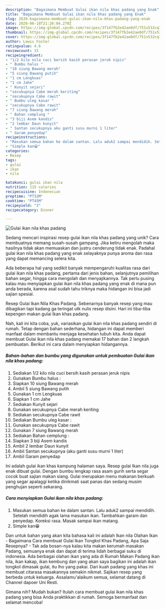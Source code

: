 ```yaml
---
description: "Bagaimana Membuat Gulai ikan nila khas padang yang Enak"
title: "Bagaimana Membuat Gulai ikan nila khas padang yang Enak"
slug: 2639-bagaimana-membuat-gulai-ikan-nila-khas-padang-yang-enak
date: 2020-06-18T21:26:04.270Z
image: https://img-global.cpcdn.com/recipes/3f147fb2e42ae0df/751x532cq70/gulai-ikan-nila-khas-padang-foto-resep-utama.jpg
thumbnail: https://img-global.cpcdn.com/recipes/3f147fb2e42ae0df/751x532cq70/gulai-ikan-nila-khas-padang-foto-resep-utama.jpg
cover: https://img-global.cpcdn.com/recipes/3f147fb2e42ae0df/751x532cq70/gulai-ikan-nila-khas-padang-foto-resep-utama.jpg
author: Lewis Foster
ratingvalue: 4.6
reviewcount: 15
recipeingredient:
- "1/2 kilo nila cuci bersih kasih perasan jeruk nipis"
- " Bumbu halus "
- "10 siung Bawang merah"
- "5 siung Bawang putih"
- "1 cm Lengkuas"
- "1 cm Jahe"
- " Kunyit sejari"
- "secukupnya Cabe merah keriting"
- "secukupnya Cabe rawit"
- " Bumbu uleg kasar "
- "secukupnya Cabe rawit"
- "7 siung Bawang merah"
- " Bahan cemplung "
- "3 biji Asem kandis"
- "2 lembar Daun kunyit"
- " Santan secukupnya aku ganti susu murni 1 liter"
- " Garam penyedap"
recipeinstructions:
- "Masukan semua bahan ke dalam santan. Lalu aduk2 sampai mendidih. Setelah mendidih agak lama masukan ikan. Tambahkan garam dan penyedap. Koreksi rasa. Masak sampai ikan matang."
- "Simple kan😁"
categories:
- Resep
tags:
- gulai
- ikan
- nila

katakunci: gulai ikan nila 
nutrition: 115 calories
recipecuisine: Indonesian
preptime: "PT32M"
cooktime: "PT45M"
recipeyield: "3"
recipecategory: Dinner

---
```



![Gulai ikan nila khas padang](https://img-global.cpcdn.com/recipes/3f147fb2e42ae0df/751x532cq70/gulai-ikan-nila-khas-padang-foto-resep-utama.jpg)

Sedang mencari inspirasi resep gulai ikan nila khas padang yang unik? Cara membuatnya memang susah-susah gampang. Jika keliru mengolah maka hasilnya tidak akan memuaskan dan justru cenderung tidak enak. Padahal gulai ikan nila khas padang yang enak selayaknya punya aroma dan rasa yang dapat memancing selera kita.

Ada beberapa hal yang sedikit banyak mempengaruhi kualitas rasa dari gulai ikan nila khas padang, pertama dari jenis bahan, selanjutnya pemilihan bahan segar, hingga cara mengolah dan menyajikannya. Tak perlu pusing kalau mau menyiapkan gulai ikan nila khas padang yang enak di mana pun anda berada, karena asal sudah tahu triknya maka hidangan ini bisa jadi sajian spesial.

Resep Gulai Ikan Nila Khas Padang. Sebenarnya banyak resep yang mau dibagikan tapi kadang ga teringat utk nulis resep disini. Hari ini tiba-tiba kepengen makan gulai Ikan khas padang.


Nah, kali ini kita coba, yuk, variasikan gulai ikan nila khas padang sendiri di rumah. Tetap dengan bahan sederhana, hidangan ini dapat memberi manfaat dalam membantu menjaga kesehatan tubuh kita. Anda dapat membuat Gulai ikan nila khas padang memakai 17 bahan dan 2 langkah pembuatan. Berikut ini cara dalam menyiapkan hidangannya.

<!--inarticleads1-->

##### Bahan-bahan dan bumbu yang digunakan untuk pembuatan Gulai ikan nila khas padang:

1. Sediakan 1/2 kilo nila cuci bersih kasih perasan jeruk nipis
1. Gunakan  Bumbu halus :
1. Siapkan 10 siung Bawang merah
1. Ambil 5 siung Bawang putih
1. Gunakan 1 cm Lengkuas
1. Siapkan 1 cm Jahe
1. Sediakan  Kunyit sejari
1. Gunakan secukupnya Cabe merah keriting
1. Sediakan secukupnya Cabe rawit
1. Sediakan  Bumbu uleg kasar :
1. Gunakan secukupnya Cabe rawit
1. Gunakan 7 siung Bawang merah
1. Sediakan  Bahan cemplung :
1. Siapkan 3 biji Asem kandis
1. Ambil 2 lembar Daun kunyit
1. Ambil  Santan secukupnya (aku ganti susu murni 1 liter)
1. Ambil  Garam penyedap


Ini adalah gulai ikan khas kampung halaman saya. Resep gulai Ikan nila juga enak dibuat gulai. Dengan bumbu lengkap rasa asam gurih serta segar cocok buat sajian makan siang. Gulai merupakan menu makanan berkuah yang segar apalaggi ketika dinikmati saat panas dan sedang musim penghujan seperti sekarang. 

<!--inarticleads2-->

##### Cara menyiapkan Gulai ikan nila khas padang:

1. Masukan semua bahan ke dalam santan. Lalu aduk2 sampai mendidih. Setelah mendidih agak lama masukan ikan. Tambahkan garam dan penyedap. Koreksi rasa. Masak sampai ikan matang.
1. Simple kan😁


Dan untuk bahan yang akan kita bahasa kali ini adalah Ikan nila Olahan Ikan - Bagaimana Cara membuat Gulai Ikan Tongkol Khas Padang, Apa Saja Resepnya? - Tak ada bosan-nya kalau kita makan kerumah masakan Padang, semuanya enak dan dapat di terima lidah berbagai suku di indonesia. Ada berbagai olahan ikan yang ada di Rumah Makan Padang ikan nila, ikan kakap, ikan kembung dan yang akan saya bagikan ini adalah ikan tongkol dimasak gulai, itu lho yang pakai. Dari kuah padang yang khas ini membuat citarasa masakannya semakin nikmat. Sajikan resep yang berbeda untuk keluarga. Assalamu&#39;alaikum semua, selamat datang di Channel dapoer Uni Resti. 

Gimana nih? Mudah bukan? Itulah cara membuat gulai ikan nila khas padang yang bisa Anda praktikkan di rumah. Semoga bermanfaat dan selamat mencoba!
